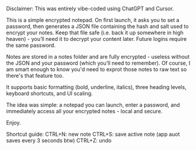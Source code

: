 Disclaimer: This was entirely vibe-coded using ChatGPT and Cursor.

This is a simple encrypted notepad. On first launch, it asks you to set a password, then generates a JSON file containing the hash and salt used to encrypt your notes. Keep that file safe (i.e. back it up somewhere in high heaven) - you’ll need it to decrypt your content later. Future logins require the same password.

Notes are stored in a notes folder and are fully encrypted - useless without the JSON and your password (which you’ll need to remember). Of course, I am smart enough to know you'd need to exprot those notes to raw text so there's that feature too.

It supports basic formatting (bold, underline, italics), three heading levels, keyboard shortcuts, and UI scaling.

The idea was simple: a notepad you can launch, enter a password, and immediately access all your encrypted notes - local and secure.

Enjoy.

Shortcut guide:
CTRL+N: new note 
CTRL+S: save active note (app auot saves every 3 seconds btw)
CTRL+Z: undo
